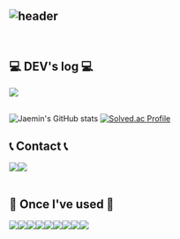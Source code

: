 <div align="left">
  
![header](https://capsule-render.vercel.app/api?type=waving&color=timeGradient&text=Welcome%20to%20Jaemin's%20GitHub%20👋&animation=twinkling&fontSize=35&fontAlignY=40&fontAlign=70&height=250)
---
  

<br>

## 💻 DEV's log 💻
<div style="display:flex; flex-direction:row;">
    <a href="https://velog.io/@junyeon00/posts">
        <img src="https://img.shields.io/badge/Velog-000000?style=for-the-badge&logo=Velog&logoColor=green"> 
    </a>
  

</div><br>

![Jaemin's GitHub stats](https://github-readme-stats.vercel.app/api?username=jaemin0619&show_icons=true&theme=radical)
 [![Solved.ac Profile](http://mazassumnida.wtf/api/v2/generate_badge?boj=knr0619)](https://solved.ac/knr0619/)
## 📞 Contact 📞
<div style="display:flex; flex-direction:row;">
    <a href="https://www.instagram.com/jjm._.in/">
        <img src="https://img.shields.io/badge/Instagram-E4405F?style=for-the-badge&logo=Instagram&logoColor=white"> 
    </a>
    <a href="mailto:wjdwoals000619@gmail.com">
        <img src="https://img.shields.io/badge/Gmail-EA4335?style=for-the-badge&logo=Gmail&logoColor=white"> 
    </a>
</div><br>
    
## 🔨 Once I've used 🔨
<div style="display:flex; flex-direction:row;">
    <img src="https://img.shields.io/badge/Java-007396?style=for-the-badge&logo=Java&logoColor=white"> 
    <img src="https://img.shields.io/badge/Spring Boot-6DB33F?style=for-the-badge&logo=spring boot&logoColor=white"> 
    <!--<img src="https://img.shields.io/badge/Gradle-02303A?style=for-the-badge&logo=gradle&logoColor=white"> -->
    <img src="https://img.shields.io/badge/mysql-4479A1?style=for-the-badge&logo=mysql&logoColor=white"> 
    <br>
    <img src="https://img.shields.io/badge/linux-FCC624?style=for-the-badge&logo=linux&logoColor=black"> 
    <br>
    <img src="https://img.shields.io/badge/html5-E34F26?style=flat-square&logo=html5&logoColor=white"> 
    <img src="https://img.shields.io/badge/css-1572B6?style=flat-square&logo=css3&logoColor=white"> 
    <img src="https://img.shields.io/badge/javascript-F7DF1E?style=flat-square&logo=javascript&logoColor=black"> 
    <br>
    <img src="https://img.shields.io/badge/Kotlin-7F52FF?style=flat-square&logo=kotlin&logoColor=white">
    <img src="https://img.shields.io/badge/python-3776AB?style=flat-square&logo=python&logoColor=white"> 
    <br>
</div><br>
</div>

